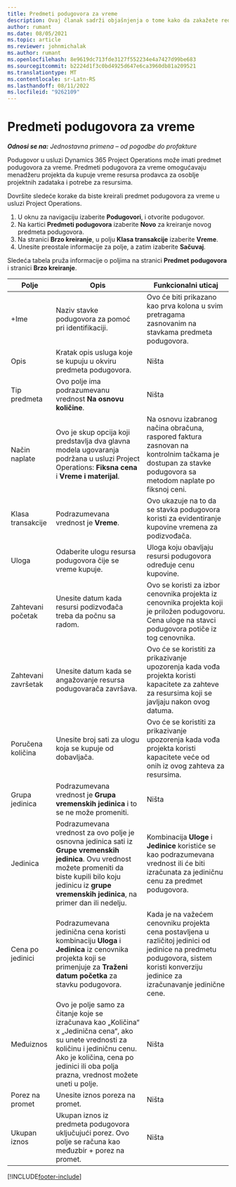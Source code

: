 ```yaml
---
title: Predmeti podugovora za vreme
description: Ovaj članak sadrži objašnjenja o tome kako da zakažete redove podizvođač za vreme i zapušite nabavku vremena od dobavljača.
author: rumant
ms.date: 08/05/2021
ms.topic: article
ms.reviewer: johnmichalak
ms.author: rumant
ms.openlocfilehash: 8e9619dc713fde3127f552234e4a7427d99be683
ms.sourcegitcommit: b2224d1f3c0bd4925d647e6ca3960db81a209521
ms.translationtype: MT
ms.contentlocale: sr-Latn-RS
ms.lasthandoff: 08/11/2022
ms.locfileid: "9262109"
---
```

# <a name="subcontract-lines-for-time"></a>Predmeti podugovora za vreme

_**Odnosi se na:** Jednostavna primena – od pogodbe do profakture_

Podugovor u usluzi Dynamics 365 Project Operations može imati predmet podugovora za vreme. Predmeti podugovora za vreme omogućavaju menadžeru projekta da kupuje vreme resursa prodavca za osoblje projektnih zadataka i potrebe za resursima.

Dovršite sledeće korake da biste kreirali predmet podugovora za vreme u usluzi Project Operations.

1. U oknu za navigaciju izaberite **Podugovori**, i otvorite podugovor.
2. Na kartici **Predmeti podugovora** izaberite **Novo** za kreiranje novog predmeta podugovora.
3. Na stranici **Brzo kreiranje**, u polju **Klasa transakcije** izaberite **Vreme**.
4. Unesite preostale informacije za polje, a zatim izaberite **Sačuvaj**.

  Sledeća tabela pruža informacije o poljima na stranici **Predmet podugovora** i stranici **Brzo kreiranje**.

| **Polje** | **Opis** | **Funkcionalni uticaj** |
| --- | --- | --- |
| +Ime | Naziv stavke podugovora za pomoć pri identifikaciji. | Ovo će biti prikazano kao prva kolona u svim pretragama zasnovanim na stavkama predmeta podugovora. |
| Opis | Kratak opis usluga koje se kupuju u okviru predmeta podugovora. |Ništa |
| Tip predmeta |   Ovo polje ima podrazumevanu vrednost **Na osnovu količine**.| Ništa |
| Način naplate | Ovo je skup opcija koji predstavlja dva glavna modela ugovaranja podržana u usluzi Project Operations: **Fiksna cena** i **Vreme i materijal**. | Na osnovu izabranog načina obračuna, raspored faktura zasnovan na kontrolnim tačkama je dostupan za stavke podugovora sa metodom naplate po fiksnoj ceni. |
| Klasa transakcije | Podrazumevana vrednost je **Vreme**. | Ovo ukazuje na to da se stavka podugovora koristi za evidentiranje kupovine vremena za podizvođača. |
| Uloga | Odaberite ulogu resursa podugovora čije se vreme kupuje. | Uloga koju obavljaju resursi podugovora određuje cenu kupovine. |
| Zahtevani početak | Unesite datum kada resursi podizvođača treba da počnu sa radom. | Ovo se koristi za izbor cenovnika projekta iz cenovnika projekta koji je priložen podugovoru. Cena uloge na stavci podugovora potiče iz tog cenovnika. |
| Zahtevani završetak | Unesite datum kada se angažovanje resursa podugovarača završava. | Ovo će se koristiti za prikazivanje upozorenja kada vođa projekta koristi kapacitete za zahteve za resursima koji se javljaju nakon ovog datuma. |
| Poručena količina | Unesite broj sati za ulogu koja se kupuje od dobavljača. | Ovo će se koristiti za prikazivanje upozorenja kada vođa projekta koristi kapacitete veće od onih iz ovog zahteva za resursima. |
| Grupa jedinica | Podrazumevana vrednost je **Grupa vremenskih jedinica** i to se ne može promeniti. | Ništa|
| Jedinica | Podrazumevana vrednost za ovo polje je osnovna jedinica sati iz **Grupe vremenskih jedinica**. Ovu vrednost možete promeniti da biste kupili bilo koju jedinicu iz **grupe vremenskih jedinica**, na primer dan ili nedelju. | Kombinacija **Uloge** i **Jedinice** koristiće se kao podrazumevana vrednost ili će biti izračunata za jediničnu cenu za predmet podugovora. |
| Cena po jedinici | Podrazumevana jedinična cena koristi kombinaciju **Uloga** i **Jedinica** iz cenovnika projekta koji se primenjuje za **Traženi datum početka** za stavku podugovora. | Kada je na važećem cenovniku projekta cena postavljena u različitoj jedinici od jedinice na predmetu podugovora, sistem koristi konverziju jedinice za izračunavanje jedinične cene. |
| Međuiznos |    Ovo je polje samo za čitanje koje se izračunava kao „Količina“ x „Jedinična cena“, ako su unete vrednosti za količinu i jediničnu cenu. Ako je količina, cena po jedinici ili oba polja prazna, vrednost možete uneti u polje. | Ništa|
| Porez na promet |   Unesite iznos poreza na promet. |Ništa |
| Ukupan iznos | Ukupan iznos iz predmeta podugovora uključujući porez. Ovo polje se računa kao međuzbir + porez na promet.|Ništa |

[!INCLUDE[footer-include](../../includes/footer-banner.md)]
